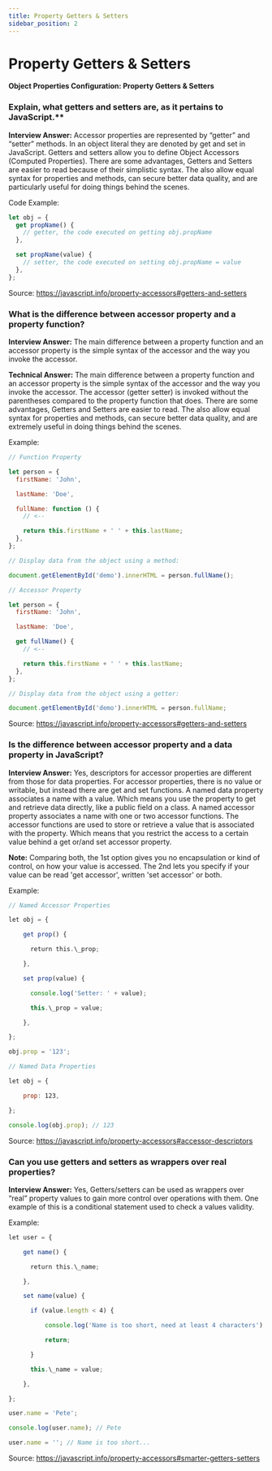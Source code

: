 ```yaml
---
title: Property Getters & Setters
sidebar_position: 2
---
```


# Property Getters & Setters

**Object Properties Configuration: Property Getters & Setters**

<head>
  <title>Property Getters & Setters - JavaScript Interview Questions & Answers</title>
  <meta charSet="utf-8" />
</head>

### Explain, what getters and setters are, as it pertains to JavaScript.\*\*

**Interview Answer:** Accessor properties are represented by “getter” and “setter” methods. In an object literal they are denoted by get and set in JavaScript. Getters and setters allow you to define Object Accessors (Computed Properties). There are some advantages, Getters and Setters are easier to read because of their simplistic syntax. The also allow equal syntax for properties and methods, can secure better data quality, and are particularly useful for doing things behind the scenes.

Code Example:

```js
let obj = {
  get propName() {
    // getter, the code executed on getting obj.propName
  },

  set propName(value) {
    // setter, the code executed on setting obj.propName = value
  },
};
```

Source: <https://javascript.info/property-accessors#getters-and-setters>

### What is the difference between accessor property and a property function?

**Interview Answer:** The main difference between a property function and an accessor property is the simple syntax of the accessor and the way you invoke the accessor.

**Technical Answer:** The main difference between a property function and an accessor property is the simple syntax of the accessor and the way you invoke the accessor. The accessor (getter setter) is invoked without the parentheses compared to the property function that does. There are some advantages, Getters and Setters are easier to read. The also allow equal syntax for properties and methods, can secure better data quality, and are extremely useful in doing things behind the scenes.

Example:

```js
// Function Property

let person = {
  firstName: 'John',

  lastName: 'Doe',

  fullName: function () {
    // <--

    return this.firstName + ' ' + this.lastName;
  },
};

// Display data from the object using a method:

document.getElementById('demo').innerHTML = person.fullName();

// Accessor Property

let person = {
  firstName: 'John',

  lastName: 'Doe',

  get fullName() {
    // <--

    return this.firstName + ' ' + this.lastName;
  },
};

// Display data from the object using a getter:

document.getElementById('demo').innerHTML = person.fullName;
```

Source: <https://javascript.info/property-accessors#getters-and-setters>

### Is the difference between accessor property and a data property in JavaScript?

**Interview Answer:** Yes, descriptors for accessor properties are different from those for data properties. For accessor properties, there is no value or writable, but instead there are get and set functions. A named data property associates a name with a value. Which means you use the property to get and retrieve data directly, like a public field on a class. A named accessor property associates a name with one or two accessor functions. The accessor functions are used to store or retrieve a value that is associated with the property. Which means that you restrict the access to a certain value behind a get or/and set accessor property.

**Note:** Comparing both, the 1st option gives you no encapsulation or kind of control, on how your value is accessed. The 2nd lets you specify if your value can be read 'get accessor', written 'set accessor' or both.

Example:

```js
// Named Accessor Properties

let obj = {

    get prop() {

      return this.\_prop;

    },

    set prop(value) {

      console.log('Setter: ' + value);

      this.\_prop = value;

    },

};

obj.prop = '123';

// Named Data Properties

let obj = {

    prop: 123,

};

console.log(obj.prop); // 123
```

Source: <https://javascript.info/property-accessors#accessor-descriptors>

### Can you use getters and setters as wrappers over real properties?

**Interview Answer:** Yes, Getters/setters can be used as wrappers over “real” property values to gain more control over operations with them. One example of this is a conditional statement used to check a values validity.

Example:

```js
let user = {

    get name() {

      return this.\_name;

    },

    set name(value) {

      if (value.length < 4) {

          console.log('Name is too short, need at least 4 characters');

          return;

      }

      this.\_name = value;

    },

};

user.name = 'Pete';

console.log(user.name); // Pete

user.name = ''; // Name is too short...
```

Source: <https://javascript.info/property-accessors#smarter-getters-setters>
